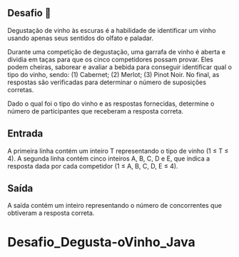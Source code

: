 ## Desafio 🍷
Degustação de vinho às escuras é a habilidade de identificar um vinho usando apenas seus sentidos do olfato e paladar.

Durante uma competição de degustação, uma garrafa de vinho é aberta e dividia em taças para que os cinco competidores possam provar. Eles podem cheiras, saborear e avaliar a bebida para conseguir identificar qual o tipo do vinho, sendo: (1) Cabernet; (2) Merlot; (3) Pinot Noir. No final, as respostas são verificadas para determinar o número de suposições corretas.

Dado o qual foi o tipo do vinho e as respostas fornecidas, determine o número de participantes que receberam a resposta correta.

## Entrada
A primeira linha contém um inteiro T representando o tipo de vinho (1 ≤ T ≤ 4). A segunda linha contém cinco inteiros A, B, C, D e E, que indica a resposta dada por cada competidor (1 ≤ A, B, C, D, E ≤ 4).



## Saída
A saída contém um inteiro representando o número de concorrentes que obtiveram a resposta correta.

# Desafio_Degusta-oVinho_Java
